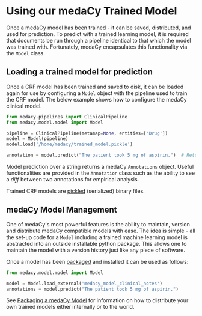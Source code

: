 # Using our medaCy Trained Model

Once a medaCy model has been trained - it can be saved, distributed, and used for prediction.
To predict with a trained learning model, it is required that documents be run through a pipeline identical to that which the model was trained with. Fortunately, medaCy encapsulates this functionality via the `Model` class.


## Loading a trained model for prediction
Once a CRF model has been trained and saved to disk, it can be loaded again for use by configuring a `Model` object with the pipeline used to train the CRF model. The below example shows how to configure the medaCy clinical model.

```python
from medacy.pipelines import ClinicalPipeline
from medacy.model.model import Model

pipeline = ClinicalPipeline(metamap=None, entities=['Drug'])
model = Model(pipeline)
model.load('/home/medacy/trained_model.pickle')

annotation = model.predict("The patient took 5 mg of aspirin.")  # Returns an Annotations object
```

Model prediction over a string returns a medaCy `Annotations` object. 
Useful functionalities are provided in the `Annotation` class such as the ability to see a *diff* between 
two annotations for empirical analysis.

Trained CRF models are [pickled](https://docs.python.org/3/library/pickle.html) (serialized) binary files.

## medaCy Model Management

One of medaCy's most powerful features is the ability to maintain, version and distribute medaCy compatible models with ease. The idea is simple - all the set-up code for a `Model` including a trained machine learning model is abstracted into an outside installable python package. This allows one to maintain the model with a version history just like any piece of software.

Once a model has been [packaged](packaging_a_medacy_model.md) and installed it can be used as follows:

```python
from medacy.model.model import Model

model = Model.load_external('medacy_model_clinical_notes')
annotations = model.predict("The patient took 5 mg of aspirin.")
```

See [Packaging a medaCy Model](packaging_a_medacy_model.md) for information on how to distribute your own trained models either internally or to the world.
